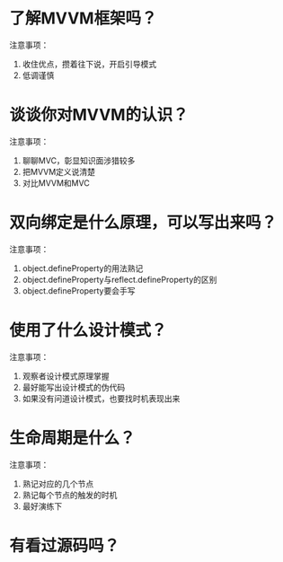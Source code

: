 # 了解MVVM框架吗？
注意事项：
1. 收住优点，攒着往下说，开启引导模式
2. 低调谨慎

# 谈谈你对MVVM的认识？
注意事项：
1. 聊聊MVC，彰显知识面涉猎较多
2. 把MVVM定义说清楚
3. 对比MVVM和MVC

# 双向绑定是什么原理，可以写出来吗？
注意事项：
1. object.defineProperty的用法熟记
2. object.defineProperty与reflect.defineProperty的区别
3. object.defineProperty要会手写

# 使用了什么设计模式？
注意事项：
1. 观察者设计模式原理掌握
2. 最好能写出设计模式的伪代码
3. 如果没有问道设计模式，也要找时机表现出来

# 生命周期是什么？
注意事项：
1. 熟记对应的几个节点
2. 熟记每个节点的触发的时机
3. 最好演练下

# 有看过源码吗？
